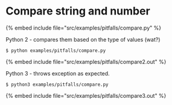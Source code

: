 # Compare string and number

{% embed include file="src/examples/pitfalls/compare.py" %}

Python 2 - compares them based on the type of values (wat?)

```
$ python examples/pitfalls/compare.py
```

{% embed include file="src/examples/pitfalls/compare2.out" %}

Python 3 - throws exception as expected.


```
$ python3 examples/pitfalls/compare.py
```

{% embed include file="src/examples/pitfalls/compare3.out" %}



